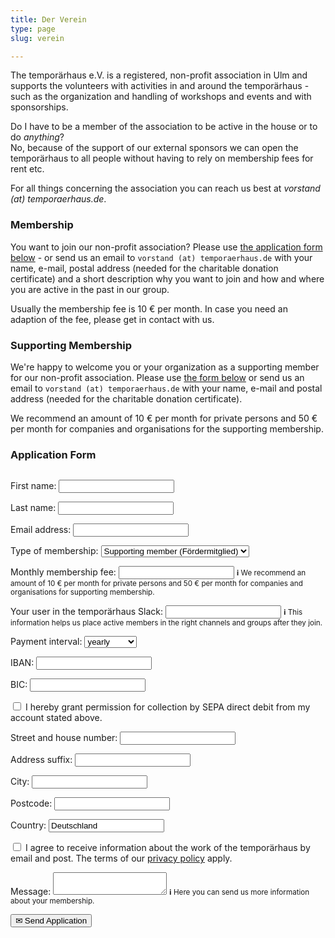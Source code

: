 ```yaml
---
title: Der Verein
type: page
slug: verein

---
```


The temporärhaus e.V. is a registered, non-profit association in Ulm and supports the volunteers with activities in and around the temporärhaus - such as the organization and handling of workshops and events and with sponsorships.

Do I have to be a member of the association to be active in the house or to do _anything_?  
No, because of the support of our external sponsors we can open the temporärhaus to all people without having to rely on membership fees for rent etc.

<!--
Warum sollte ich (Förder)mitglied werden?  
Wenn man sich für eine Mitgliedschaft entscheidet, bekommt man zum einen ein Stimmrecht bei allen Vereinsfragen sowie eine Art “virtuelles” Abzeichen, dass man das Haus und den dortigen Spirit unterstützt.

Weiter ermöglichen die Mitgliedsbeiträge die Beschaffung von interessanten Dingen für alle, Workshopmaterial und den ein oder anderen Kostenpunkt im Haus.
-->


For all things concerning the association you can reach us best at _vorstand (at) temporaerhaus.de_.

### Membership 
You want to join our non-profit association? Please use [the application form below](#applicationForm) - or send us an email to `vorstand (at) temporaerhaus.de` with your name, e-mail, postal address (needed for the charitable donation certificate) and a short description why you want to join and how and where you are active in the past in our group.

Usually the membership fee is 10 € per month. In case you need an adaption of the fee, please get in contact with us.

### Supporting Membership
We're happy to welcome you or your organization as a supporting member for our non-profit association. Please use [the form below](#applicationForm) or send us an email to `vorstand (at) temporaerhaus.de` with your name, e-mail and postal address (needed for the charitable donation certificate).

We recommend an amount of 10 € per month for private persons and 50 € per month for companies and organisations for the supporting membership.

### Application Form

<form style="display: flex; flex-wrap: wrap;" method="POST" action="https://temporaerhaus.de/member-application.php?lang=en" id="applicationForm">
<div style="display: none; flex-grow: 0; flex-shrink: 1; flex-basis: 230px;">
  <ol>
    <li><a href="#step1">Personal data</a></li>
    <li><a href="#step2">Membership fee</a></li>
    <li><a href="#step3">Payment method</a></li>
    <li><a href="#step4">Address</a></li>
    <li><a href="#step5">Privacy Policy</a></li>
  </ol>
</div>

<div style="flex-grow: 1; flex-shrink: 1; flex-basis: 280px;">
<div id="step1" style="scroll-padding-top: 2em;">
<p>
<label for="firstname">First name:</label>
<input type="text" id="firstname" name="firstname">
</p>
<p>
<label for="lastname">Last name:</label>
<input type="text" id="lastname" name="lastname">
</p>
<p>
<label for="email">Email address:</label>
<input type="text" id="email" name="email">
</p>
</div>

<div id="step2" style="scroll-padding-top: 2em;">
<p>
<label for="type">Type of membership:</label>
<select id="type" name="type">
    <option>Supporting member (Fördermitglied)</option>
    <option>Active member (Aktives Mitglied)</option>
</select>
</p>
<p>
<label for="amount">Monthly membership fee:</label>
<input type="number" id="amount" name="amount">
<small class="info" style="padding-block: 0.25em;"><b>ℹ</b> We recommend an amount of 10 € per month for private persons and 50 € per month for companies and organisations for supporting membership.</small>
</p>
<p>
<label for="slackuser">Your user in the temporärhaus Slack:</label>
<input type="number" id="slackuser" name="slackuser">
<small class="info" style="padding-block: 0.25em;"><b>ℹ</b> This information helps us place active members in the right channels and groups after they join.</small>
</p>
</div>

<div id="step3" style="scroll-padding-top: 2em;">
<p>
<label for="interval">Payment interval:</label>
<select id="interval" name="interval">
    <option>yearly</option>
    <option>half-yearly</option>
    <option>monthly</option>
</select>
</p>
<p>
<label for="iban">IBAN:</label>
<input type="text" id="iban" name="iban">
</p>
<p>
<label for="bic">BIC:</label>
<input type="text" id="bic" name="bic">
</p>
<p>
<label for="consent">
<input type="checkbox" id="consent" name="consent">
I hereby grant permission for collection by SEPA direct debit from my account stated above.
</label>
</p>
</div>

<div id="step4" style="scroll-padding-top: 2em;">
<p>
<label for="address">Street and house number:</label>
<input type="text" id="address" name="address">
</p>
<p>
<label for="suffix">Address suffix:</label>
<input type="text" id="suffix" name="suffix">
</p>
<p>
<label for="city">City:</label>
<input type="text" id="city" name="city">
</p>
<p>
<label for="zip">Postcode:</label>
<input type="text" id="zip" name="zip">
</p>
<p>
<label for="country">Country:</label>
<input type="text" id="country" name="country" value="Deutschland">
</p>
</div>

<div id="step5" style="scroll-padding-top: 2em;">
<p>
<label for="mailconsent">
<input type="checkbox" id="mailconsent" name="mailconsent">
I agree to receive information about the work of the temporärhaus by email and post.
The terms of our <a href="/datenschutzerklaerung" target="_blank">privacy policy</a> apply.
</label>
</p>
<p>
<label for="message">Message:</label>
<textarea id="message" name="message"></textarea>
<small class="info" style="padding-block: 0.25em;"><b>ℹ</b> Here you can send us more information about your membership.</small>
</p>
</div>

<div style="display: none; align-items: center; justify-content: space-between;">
<button id="prevStep">◀ Back</button>
<button id="nextStep">▶ Next</button>
</div>

<button type="submit">✉ Send Application</button>
</div>
<div style="display: none" id="application-loading">
    <h3>⏳ One moment, your request is being saved.</h3>
</div>
<div style="display: none" id="application-error">
    <h3>💻 Computer says "no" :(</h3>
    <p>Please check the highlighted form fields again.</p>
</div>
</form>
